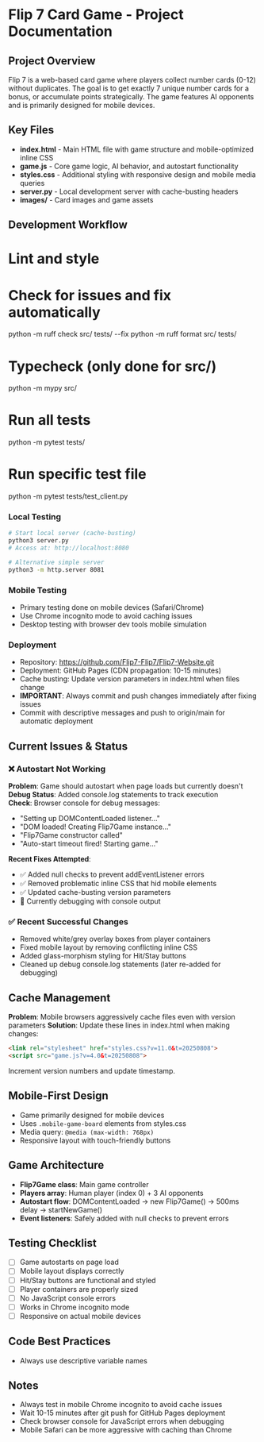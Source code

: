 # Flip 7 Card Game - Project Documentation

## Project Overview
Flip 7 is a web-based card game where players collect number cards (0-12) without duplicates. The goal is to get exactly 7 unique number cards for a bonus, or accumulate points strategically. The game features AI opponents and is primarily designed for mobile devices.

## Key Files
- **index.html** - Main HTML file with game structure and mobile-optimized inline CSS
- **game.js** - Core game logic, AI behavior, and autostart functionality  
- **styles.css** - Additional styling with responsive design and mobile media queries
- **server.py** - Local development server with cache-busting headers
- **images/** - Card images and game assets

## Development Workflow
# Lint and style
# Check for issues and fix automatically
python -m ruff check src/ tests/ --fix
python -m ruff format src/ tests/

# Typecheck (only done for src/)
python -m mypy src/

# Run all tests
python -m pytest tests/

# Run specific test file
python -m pytest tests/test_client.py

### Local Testing
```bash
# Start local server (cache-busting)
python3 server.py
# Access at: http://localhost:8080

# Alternative simple server
python3 -m http.server 8081
```

### Mobile Testing
- Primary testing done on mobile devices (Safari/Chrome)
- Use Chrome incognito mode to avoid caching issues
- Desktop testing with browser dev tools mobile simulation

### Deployment  
- Repository: https://github.com/Flip7-Flip7/Flip7-Website.git
- Deployment: GitHub Pages (CDN propagation: 10-15 minutes)
- Cache busting: Update version parameters in index.html when files change
- **IMPORTANT**: Always commit and push changes immediately after fixing issues
- Commit with descriptive messages and push to origin/main for automatic deployment

## Current Issues & Status

### ❌ Autostart Not Working
**Problem**: Game should autostart when page loads but currently doesn't  
**Debug Status**: Added console.log statements to track execution  
**Check**: Browser console for debug messages:
- "Setting up DOMContentLoaded listener..."  
- "DOM loaded! Creating Flip7Game instance..."
- "Flip7Game constructor called"
- "Auto-start timeout fired! Starting game..."

**Recent Fixes Attempted**:
- ✅ Added null checks to prevent addEventListener errors
- ✅ Removed problematic inline CSS that hid mobile elements
- ✅ Updated cache-busting version parameters
- 🔄 Currently debugging with console output

### ✅ Recent Successful Changes  
- Removed white/grey overlay boxes from player containers
- Fixed mobile layout by removing conflicting inline CSS  
- Added glass-morphism styling for Hit/Stay buttons
- Cleaned up debug console.log statements (later re-added for debugging)

## Cache Management
**Problem**: Mobile browsers aggressively cache files even with version parameters
**Solution**: Update these lines in index.html when making changes:
```html
<link rel="stylesheet" href="styles.css?v=11.0&t=20250808">
<script src="game.js?v=4.0&t=20250808">
```
Increment version numbers and update timestamp.

## Mobile-First Design
- Game primarily designed for mobile devices
- Uses `.mobile-game-board` elements from styles.css  
- Media query: `@media (max-width: 768px)`
- Responsive layout with touch-friendly buttons

## Game Architecture
- **Flip7Game class**: Main game controller
- **Players array**: Human player (index 0) + 3 AI opponents  
- **Autostart flow**: DOMContentLoaded → new Flip7Game() → 500ms delay → startNewGame()
- **Event listeners**: Safely added with null checks to prevent errors

## Testing Checklist
- [ ] Game autostarts on page load
- [ ] Mobile layout displays correctly  
- [ ] Hit/Stay buttons are functional and styled
- [ ] Player containers are properly sized
- [ ] No JavaScript console errors
- [ ] Works in Chrome incognito mode
- [ ] Responsive on actual mobile devices

## Code Best Practices
- Always use descriptive variable names

## Notes
- Always test in mobile Chrome incognito to avoid cache issues
- Wait 10-15 minutes after git push for GitHub Pages deployment
- Check browser console for JavaScript errors when debugging
- Mobile Safari can be more aggressive with caching than Chrome